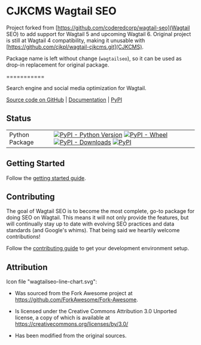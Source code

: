 CJKCMS Wagtail SEO
===========

Project forked from [https://github.com/coderedcorp/wagtail-seo](Wagtail SEO) to add support for Wagtail 5 and upcoming Wagtail 6.
Original project is still at Wagtail 4 compatibility, making it unusable with [https://github.com/cjkpl/wagtail-cjkcms.git](CJKCMS).

Package name is left without change (`wagtailseo`), so it can be used as drop-in replacement for original package.

===========

Search engine and social media optimization for Wagtail.

[Source code on GitHub](https://github.com/cjkpl/cjkcms-seo.git) |
[Documentation](https://github.com/cjkpl/cjkcms-seo.git) |
[PyPI](https://pypi.org/project/cjkcms-seo/)


Status
------

|                        |                      |
|------------------------|----------------------|
| Python Package         | [![PyPI - Python Version](https://img.shields.io/pypi/pyversions/cjkcms-seo)](https://pypi.org/project/cjkcms-seo/) [![PyPI - Wheel](https://img.shields.io/pypi/wheel/cjkcms-seo)](https://pypi.org/project/cjkcms-seo/) [![PyPI - Downloads](https://img.shields.io/pypi/dm/cjkcms-seo)](https://pypi.org/project/cjkcms-seo/) [![PyPI](https://img.shields.io/pypi/v/cjkcms-seo)](https://pypi.org/project/cjkcms-seo/) |


Getting Started
---------------

Follow the [getting started guide](https://docs.coderedcorp.com/wagtail-seo/getting-started/).


Contributing
------------

The goal of Wagtail SEO is to become the most complete, go-to package for doing
SEO on Wagtail. This means it will not only provide the features, but will
continually stay up to date with evolving SEO practices and data standards (and
Google's whims). That being said we heartily welcome contributions!

Follow the [contributing guide](https://docs.coderedcorp.com/wagtail-seo/contributing.html)
to get your development environment setup.


Attribution
-----------

Icon file "wagtailseo-line-chart.svg":

* Was sourced from the Fork Awesome project at
   https://github.com/ForkAwesome/Fork-Awesome.

* Is licensed under the Creative Commons Attribution 3.0 Unported license,
  a copy of which is available at https://creativecommons.org/licenses/by/3.0/

* Has been modified from the original sources.
